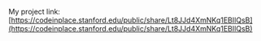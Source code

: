 My project link: [https://codeinplace.stanford.edu/public/share/Lt8JJd4XmNKq1EBIlQsB](https://codeinplace.stanford.edu/public/share/Lt8JJd4XmNKq1EBIlQsB)

